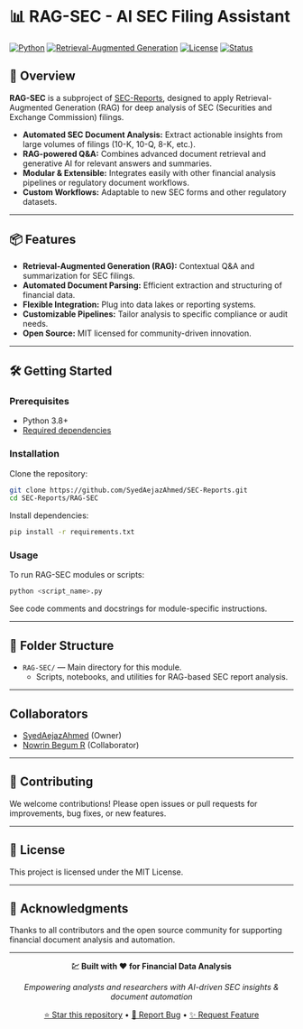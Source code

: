 # 📊 RAG-SEC - AI SEC Filing Assistant

[![Python](https://img.shields.io/badge/Python-3.8+-blue.svg)](https://python.org)
[![Retrieval-Augmented Generation](https://img.shields.io/badge/RAG-Enabled-purple.svg)]()
[![License](https://img.shields.io/badge/License-MIT-yellow.svg)](LICENSE)
[![Status](https://img.shields.io/badge/Status-Active-success.svg)]()


## 🚀 Overview

**RAG-SEC** is a subproject of [SEC-Reports](https://github.com/SyedAejazAhmed/SEC-Reports), designed to apply Retrieval-Augmented Generation (RAG) for deep analysis of SEC (Securities and Exchange Commission) filings.

- **Automated SEC Document Analysis:** Extract actionable insights from large volumes of filings (10-K, 10-Q, 8-K, etc.).
- **RAG-powered Q&A:** Combines advanced document retrieval and generative AI for relevant answers and summaries.
- **Modular & Extensible:** Integrates easily with other financial analysis pipelines or regulatory document workflows.
- **Custom Workflows:** Adaptable to new SEC forms and other regulatory datasets.

---

## 📦 Features

- **Retrieval-Augmented Generation (RAG):** Contextual Q&A and summarization for SEC filings.
- **Automated Document Parsing:** Efficient extraction and structuring of financial data.
- **Flexible Integration:** Plug into data lakes or reporting systems.
- **Customizable Pipelines:** Tailor analysis to specific compliance or audit needs.
- **Open Source:** MIT licensed for community-driven innovation.

---

## 🛠️ Getting Started

### Prerequisites

- Python 3.8+
- [Required dependencies](#installation)

### Installation

Clone the repository:

```bash
git clone https://github.com/SyedAejazAhmed/SEC-Reports.git
cd SEC-Reports/RAG-SEC
```

Install dependencies:

```bash
pip install -r requirements.txt
```

### Usage

To run RAG-SEC modules or scripts:

```bash
python <script_name>.py
```

See code comments and docstrings for module-specific instructions.

---

## 📁 Folder Structure

- `RAG-SEC/` — Main directory for this module.
    - Scripts, notebooks, and utilities for RAG-based SEC report analysis.

---

## Collaborators

- [SyedAejazAhmed](https://github.com/SyedAejazAhmed) (Owner)
- [Nowrin Begum R](https://github.com/NowrinbegumR) (Collaborator)

---



## 🤝 Contributing

We welcome contributions! Please open issues or pull requests for improvements, bug fixes, or new features.

---

## 📜 License

This project is licensed under the MIT License.

---

## 🙏 Acknowledgments

Thanks to all contributors and the open source community for supporting financial document analysis and automation.

---


<div align="center">

**💹 Built with ❤️ for Financial Data Analysis**

*Empowering analysts and researchers with AI-driven SEC insights & document automation*

[⭐ Star this repository](https://github.com/SyedAejazAhmed/SEC-Reports) • [🐛 Report Bug](https://github.com/SyedAejazAhmed/SEC-Reports/issues) • [✨ Request Feature](https://github.com/SyedAejazAhmed/SEC-Reports/issues)

</div>
